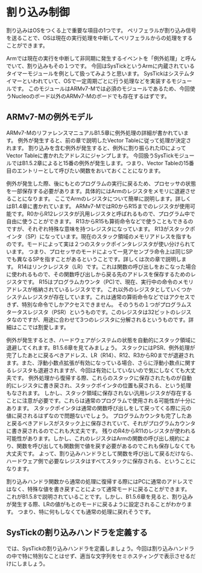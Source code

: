 # 割り込み制御
割り込みはOSをつくる上で重要な項目の1つです。
ペリフェラルが割り込み信号を送ることで、OSは現在の実行処理を中断してペリフェラルからの処理をすることができます。

Armでは現在の実行を中断して非同期に発生するイベントを「例外処理」と呼んでいて、割り込みもその１つです。
今回はSysTickというArmに内蔵されているタイマーモジュールを例として扱ってみようと思います。
SysTickはシステムタイマーといわれていて、OSで一定周期ごとに行う処理などを実装するモジュールです。
このモジュールはARMv7-Mでは必須のモジュールであるため、今回使うNucleoのボード以外のARMv7-Mのボードでも存在するはずです。

## ARMv7-Mの例外モデル
ARMv7-MのリファレンスマニュアルB1.5章に例外処理の詳細が書かれています。
例外が発生すると、前の章で説明したVector Tableに従って処理が決定されます。
割り込みを含む例外が発生すると、例外に割り振られたIDによってVector Tableに書かれたアドレスにジャンプします。
今回扱うSysTickモジュールではB1.5.2章によると15番の例外が発生します。つまり、Vector Tableの15番目のエントリーとして呼びたい関数をおいておくことになります。

例外が発生した際、後にもとのプログラムの実行に戻るため、プロセッサの状態を一部保存する必要があります。具体的にはArmのレジスタをメモリに退避させることになります。
ここでArmのレジスタについて簡単に説明します。詳しくはB1.4章に書かれています。
ARMv7-MではR0からR15までのレジスタが使用可能です。R0からR12レジスタが汎用レジスタと呼ばれるもので、プログラム中で自由に使うことができます。
R13からR15も算術命令などで使うこともできるのですが、それぞれ特殊な意味を持つレジスタになっています。
R13がスタックポインタ（SP）になっています。現在のスタック領域のメモリアドレスを指すものです。モードによって実は２つのスタックポインタレジスタが使い分けられています。
つまり、プロセッサのモードによって一見アセンブラ命令上は同じSPでも異なるSPを指すことがあるということです。詳しくは次の章で説明します。
R14はリンクレジスタ（LR）です。これは関数の呼び出しをおこなった場合に使われるもので、その関数呼び出しから戻る先のアドレスを保存するためのレジスタです。
R15はプログラムカウンタ（PC)で、現在、実行中の命令のメモリアドレスが格納されているレジスタです。
これ以外のレジスタとしていくつかシステムレジスタが存在しています。これは通常の算術命令などではアクセスできず、特別な命令でしかアクセスできません。
そのうちの１つがプログラムスタータスレジスタ（PSR）というものです。このレジスタは32ビットのレジスタなのですが、用途に合わせて3つのレジスタに分解されるというものです。詳細はここでは割愛します。

例外が発生するとき、ハードウェアがシステムの状態を自動的にスタック領域に退避してくれます。B1.5.6章を見てみましょう。
スタックにはPSR、例外処理が完了したあとに戻るべきアドレス、LR（R14）、R12、R3からR0までが退避されます。また、浮動小数点拡張が有効になっている場合、さらに浮動小数点に関するレジスタも退避されますが、今回は有効にしていないので気にしなくても大丈夫です。
例外処理から復帰する際、これらのスタックに保存されたものが自動的にレジスタに書き戻され、スタックポインタの位置も戻される、という処理もなされます。
しかし、スタック領域に保存されない汎用レジスタが存在することに注意が必要です。これらは通常のプログラムで使用される可能性が十分にあります。
スタックポインタは通常の関数呼び出しをして戻ってくる際に元の値に戻されるはずなので問題ないでしょう。
プログラムカウンタも完了したあと戻るべきアドレスがスタック上に保存されていて、それがプログラムカウンタに書き戻されるのでこれも大丈夫です。
残りのR4からR11のレジスタが使われる可能性があります。しかし、これのレジスタはArmの関数の呼び出し規約により、関数を呼び出しても関数側で値を戻す必要があるのでこれも保存しなくても大丈夫です。
よって、割り込みハンドラとして関数を呼び出して戻るだけなら、ハードウェア側で必要なレジスタはすべてスタックに保存される、ということになります。

割り込みハンドラ関数から通常の処理に復帰する際にはPCに通常のアドレスではなく、特殊な値を書き戻すことによって通常モードに戻ることができます。
これがB1.5.8で説明されていることです。しかし、B1.5.6章を見ると、割り込みが発生する際、LRの値がもとのモードに戻るように設定されることがわかります。
つまり、特に何もしなくても通常の処理に戻れそうです。

## SysTickの割り込みハンドラを定義する
では、SysTickの割り込みハンドラを定義しましょう。今回は割り込みハンドラの中で特に特別なことはせず、適当な文字列をセミホスティングで表示させるだけにしましょう。




